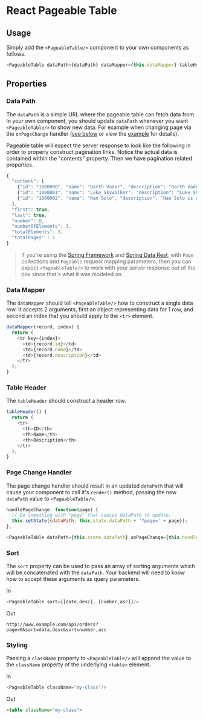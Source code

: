 # React Pageable Table

## Usage
Simply add the `<PageableTable/>` component to your own components as follows.

```javascript
<PageableTable dataPath={dataPath} dataMapper={this.dataMapper} tableHeader={this.tableHeader}  onPageChange={this.handlePageChange}/>
```

## Properties

### Data Path
The `dataPath` is a simple URL where the pageable table can fetch data from.  In your own component, you should
update `dataPath` whenever you want `<PageableTable/>` to show new data.  For example when changing page via
the `onPageChange` handler ([see below](#page-change-handler) or view the [example](example/app/scripts/app.js) for details).

Pageable table will expect the server response to look like the following in order to properly construct pagination links.
Notice the actual data is contained within the "contents" property.  Then we have pagination related properties.

```javascript
{
  "content": [
    {"id": "1000000", "name": "Darth Vader", "description": "Darth Vader, born Anakin Skywalker, is a fictional character in the Star Wars universe."},
    {"id": "1000001", "name": "Luke Skywalker", "description": "Luke Skywalker is a fictional character appearing as the central protagonist of the original film trilogy and as a minor character in the prequel trilogy of the Star Wars universe created by George Lucas."},
    {"id": "1000002", "name": "Han Solo", "description": "Han Solo is a fictional character in the Star Wars franchise, portrayed in films by Harrison Ford."}
  ],
  "first": true,
  "last": true,
  "number": 0,
  "numberOfElements": 3,
  "totalElements": 3,
  "totalPages" : 1
}
```

> If you're using the [Spring Framework](http://spring.io) and [Spring Data Rest](http://projects.spring.io/spring-data-rest/),
with `Page` collections and `Pageable` request mapping parameters, then you can expect `<PageableTable/>` to work with
your server response out of the box since that's what it was modeled on.

### Data Mapper
The `dataMapper` should tell `<PageableTable/>` how to construct a single data row.  It accepts 2 arguments, first
an object representing data for 1 row, and second an index that you should apply to the `<tr>` element.

```javascript
dataMapper(record, index) {
  return (
    <tr key={index}>
      <td>{record.id}</td>
      <td>{record.name}</td>
      <td>{record.description}</td>
    </tr>
  );
}
```

### Table Header
The `tableHeader` should construct a header row.

```javascript
tableHeader() {
  return (
    <tr>
      <th>ID</th>
      <th>Name</th>
      <th>Description</th>
    </tr>
  );
}
```

### Page Change Handler
The page change handler should result in an updated `dataPath` that will cause your component to call it's `render()`
method, passing the new `dataPath` value to `<PageableTable/>`.
```javascript
handlePageChange: function(page) {
  // Do something with "page" that causes dataPath to update.
  this.setState({dataPath: this.state.dataPath + '?page=' + page});
},
```

```javascript
<PageableTable dataPath={this.state.dataPath} onPageChange={this.handlePageChange}/>
```

### Sort
The `sort` property can be used to pass an array of sorting arguments which will be concatenated with the `dataPath`.
Your backend will need to know how to accept these arguments as query parameters.

In

```javascript
<PageableTable sort={[date,desc], [number,asc]}/>
```

Out

```
http://www.example.com/api/orders?page=0&sort=data,desc&sort=number,asc
```

### Styling
Passing a `className` property to `<PageableTable/>` will append the value to the `className` property of the
underlying `<table>` element.

In

```javascript
<PageableTable className="my-class"/>
```

Out

```html
<table className="my-class">
```